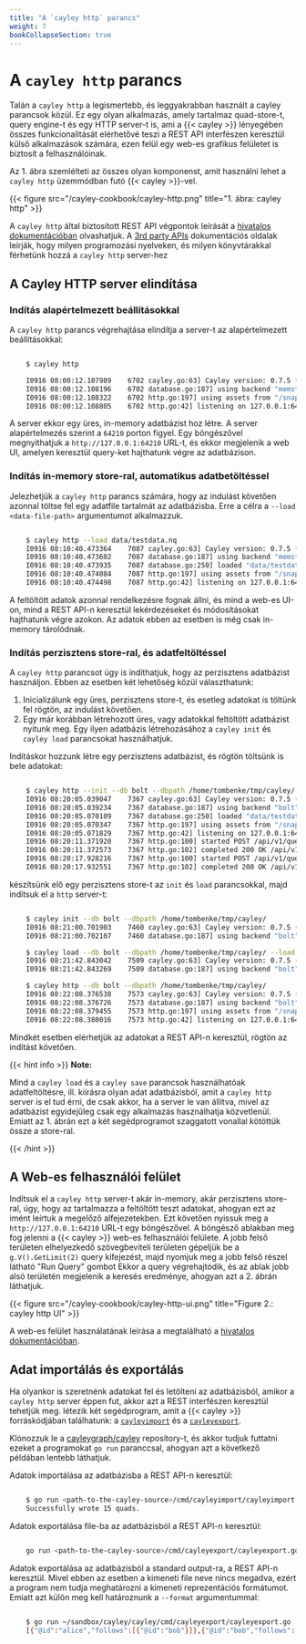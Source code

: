 ```yaml
---
title: "A `cayley http` parancs"
weight: 7
bookCollapseSection: true
---
```


# A `cayley http` parancs

Talán a `cayley http` a legismertebb, és leggyakrabban használt a cayley parancsok közül.
Ez egy olyan alkalmazás, amely tartalmaz quad-store-t, query engine-t és egy HTTP server-t is, ami a {{< cayley >}} lényegében összes funkcionalitását elérhetővé teszi a REST API interfészen keresztül külső alkalmazások számára, ezen felül egy web-es grafikus felületet is biztosít a felhasználóinak.

Az 1. ábra szemlélteti az összes olyan komponenst, amit használni lehet a `cayley http` üzemmódban futó {{< cayley >}}-vel.

{{< figure src="/cayley-cookbook/cayley-http.png" title="1. ábra: cayley http" >}}

A `cayley http` által biztosított REST API végpontok leírását a [hivatalos dokumentációban](https://cayley.gitbook.io/cayley/usage/http) olvashatjuk. A [3rd party APIs](https://cayley.gitbook.io/cayley/usage/3rd-party-apis) dokumentációs oldalak leírják, hogy milyen programozási nyelveken, és milyen könyvtárakkal férhetünk hozzá a `cayley http` server-hez

## A Cayley HTTP server elindítása

### Indítás alapértelmezett beállításokkal

A `cayley http` parancs végrehajtása elindítja a server-t az alapértelmezett beállításokkal:

```bash

    $ cayley http

    I0916 08:00:12.107989    6702 cayley.go:63] Cayley version: 0.7.5 (cf576babb7db)
    I0916 08:00:12.108196    6702 database.go:187] using backend "memstore"
    I0916 08:00:12.108322    6702 http.go:197] using assets from "/snap/cayley/2"
    I0916 08:00:12.108805    6702 http.go:42] listening on 127.0.0.1:64210, web interface at http://127.0.0.1:64210

```

A server ekkor egy üres, in-memory adatbázist hoz létre. A server alapértelmezés szerint a `64210` porton figyel. Egy böngészővel megnyithatjuk a `http://127.0.0.1:64210` URL-t, és ekkor megjelenik a web UI, amelyen keresztül query-ket hajthatunk végre az adatbázison.

### Indítás in-memory store-ral, automatikus adatbetöltéssel

Jelezhetjük a `cayley http` parancs számára, hogy az indulást követően azonnal töltse fel egy adatfile tartalmát az adatbázisba. Erre a célra a `--load <data-file-path>` argumentumot alkalmazzuk.

```bash

    $ cayley http --load data/testdata.nq 
    I0916 08:10:40.473364    7087 cayley.go:63] Cayley version: 0.7.5 (cf576babb7db)
    I0916 08:10:40.473602    7087 database.go:187] using backend "memstore"
    I0916 08:10:40.473935    7087 database.go:250] loaded "data/testdata.nq" in 266.525µs
    I0916 08:10:40.474084    7087 http.go:197] using assets from "/snap/cayley/2"
    I0916 08:10:40.474498    7087 http.go:42] listening on 127.0.0.1:64210, web interface at http://127.0.0.1:64210

```

A feltöltött adatok azonnal rendelkezésre fognak állni, és mind a web-es UI-on, mind a REST API-n keresztül lekérdezéseket és módosításokat hajthatunk végre azokon. Az adatok ebben az esetben is még csak in-memory tárolódnak.

### Indítás perzisztens store-ral, és adatfeltöltéssel

A `cayley http` parancsot úgy is indíthatjuk, hogy az perzisztens adatbázist használjon. Ebben az esetben két lehetőség közül választhatunk:
1. Inicializálunk egy üres, perzisztens store-t, és esetleg adatokat is töltünk fel rögtön, az indulást követően.
2. Egy már korábban létrehozott üres, vagy adatokkal feltöltött adatbázist nyitunk meg. Egy ilyen adatbázis létrehozásához a `cayley init` és `cayley load` parancsokat használhatjuk.

Indításkor hozzunk létre egy perzisztens adatbázist, és rögtön töltsünk is bele adatokat:
```bash

    $ cayley http --init --db bolt --dbpath /home/tombenke/tmp/cayley/ --load data/testdata.nq 
    I0916 08:20:05.039047    7367 cayley.go:63] Cayley version: 0.7.5 (cf576babb7db)
    I0916 08:20:05.039234    7367 database.go:187] using backend "bolt" (/home/tombenke/tmp/cayley/)
    I0916 08:20:05.070109    7367 database.go:250] loaded "data/testdata.nq" in 9.150519ms
    I0916 08:20:05.070347    7367 http.go:197] using assets from "/snap/cayley/2"
    I0916 08:20:05.071829    7367 http.go:42] listening on 127.0.0.1:64210, web interface at http://127.0.0.1:64210
    I0916 08:20:11.371920    7367 http.go:100] started POST /api/v1/query/gizmo for 127.0.0.1:39426
    I0916 08:20:11.372573    7367 http.go:102] completed 200 OK /api/v1/query/gizmo in 666.087µs
    I0916 08:20:17.928216    7367 http.go:100] started POST /api/v1/query/gizmo for 127.0.0.1:39426
    I0916 08:20:17.932551    7367 http.go:102] completed 200 OK /api/v1/query/gizmo in 4.335239ms

```

készítsünk elő egy perzisztens store-t az `init` és `load` parancsokkal, majd indítsuk el a `http` server-t:
```bash

    $ cayley init --db bolt --dbpath /home/tombenke/tmp/cayley/
    I0916 08:21:00.701903    7460 cayley.go:63] Cayley version: 0.7.5 (cf576babb7db)
    I0916 08:21:00.702107    7460 database.go:187] using backend "bolt" (/home/tombenke/tmp/cayley/)

    $ cayley load --db bolt --dbpath /home/tombenke/tmp/cayley/ --load data/testdata.nq
    I0916 08:21:42.843042    7509 cayley.go:63] Cayley version: 0.7.5 (cf576babb7db)
    I0916 08:21:42.843269    7509 database.go:187] using backend "bolt" (/home/tombenke/tmp/cayley/)

    $ cayley http --db bolt --dbpath /home/tombenke/tmp/cayley/
    I0916 08:22:08.376538    7573 cayley.go:63] Cayley version: 0.7.5 (cf576babb7db)
    I0916 08:22:08.376726    7573 database.go:187] using backend "bolt" (/home/tombenke/tmp/cayley/)
    I0916 08:22:08.379455    7573 http.go:197] using assets from "/snap/cayley/2"
    I0916 08:22:08.380016    7573 http.go:42] listening on 127.0.0.1:64210, web interface at http://127.0.0.1:64210

```

Mindkét esetben elérhetjük az adatokat a REST API-n keresztül, rögtön az indítást követően.

{{< hint info >}}
__Note:__

Mind a `cayley load` és a `cayley save` parancsok használhatóak adatfeltöltésre, ill. kiírásra olyan adat adatbázisból, amit a `cayley http` server is el tud érni, de csak akkor, ha a server le van állítva, mivel az adatbázist egyidejűleg csak egy alkalmazás használhatja közvetlenül. Emiatt az 1. ábrán ezt a két segédprogramot szaggatott vonallal kötöttük össze a store-ral.

{{< /hint >}}

## A Web-es felhasználói felület

Indítsuk el a `cayley http` server-t akár in-memory, akár perzisztens store-ral, úgy, hogy az tartalmazza a feltöltött teszt adatokat, ahogyan ezt az imént leírtuk a megelőző alfejezetekben. Ezt követően nyissuk meg a `http://127.0.0.1:64210` URL-t egy böngészővel. A böngésző ablakban meg fog jelenni a {{< cayley >}} web-es felhasználói felülete. A jobb felső területen elhelyezkedő szövegbeviteli területen gépeljük be a `g.V().GetLimit(2)` query kifejezést, majd nyomjuk meg a jobb felső részel látható "Run Query" gombot Ekkor a query végrehajtódik, és az ablak jobb alsó területén megjelenik a keresés eredménye, ahogyan azt a 2. ábrán láthatjuk.

{{< figure src="/cayley-cookbook/cayley-http-ui.png" title="Figure 2.: cayley http UI" >}}

A web-es felület használatának leírása a megtalálható a [hivatalos dokumentációban](https://cayley.gitbook.io/cayley/usage/ui-overview).


## Adat importálás és exportálás

Ha olyankor is szeretnénk adatokat fel és letölteni az adatbázisból, amikor a `cayley http` server éppen fut, akkor azt a REST interfészen keresztül tehetjük meg. létezik két segédprogram, amit a {{< cayley >}} forráskódjában találhatunk: a [`cayleyimport`](https://github.com/cayleygraph/cayley/tree/master/cmd/cayleyimport) és a [`cayleyexport`](https://github.com/cayleygraph/cayley/tree/master/cmd/cayleyexport).

Klónozzuk le a [cayleygraph/cayley](https://github.com/cayleygraph/cayley) repository-t, és akkor tudjuk futtatni ezeket a programokat `go run` paranccsal, ahogyan azt a következő példában lentebb láthatjuk.

Adatok importálása az adatbázisba a REST API-n keresztül:

```bash

    $ go run <path-to-the-cayley-source>/cmd/cayleyimport/cayleyimport.go data/testdata.nq 
    Successfully wrote 15 quads.


```

Adatok exportálása file-ba az adatbázisból a REST API-n keresztül:

```bash

    go run <path-to-the-cayley-source>/cmd/cayleyexport/cayleyexport.go -o out.nq

```

Adatok exportálása az adatbázisból a standard output-ra, a REST API-n keresztül. Mivel ebben az esetben a kimeneti file neve nincs megadva, ezért a program nem tudja meghatározni a kimeneti reprezentációs formátumot. Emiatt azt külön meg kell határoznunk a `--format` argumentummal:


```bash

    $ go run ~/sandbox/cayley/cayley/cmd/cayleyexport/cayleyexport.go --format jsonld
    [{"@id":"alice","follows":[{"@id":"bob"}]},{"@id":"bob","follows":[{"@id":"fred"}],"status":[{"@value":"cool_person"}]},{"@id":"charlie","follows":[{"@id":"bob"},{"@id":"dani"}]},{"@id":"dani","follows":[{"@id":"bob"},{"@id":"greg"}],"status":[{"@value":"cool_person"}]},{"@id":"emily","follows":[{"@id":"fred"}]},{"@id":"fred","follows":[{"@id":"greg"}]},{"@id":"greg","status":[{"@value":"cool_person"}]},{"@id":"predicates","are":[{"@id":"follows"},{"@id":"status"}]},{"@graph":[{"@id":"emily","status":[{"@value":"smart_person"}]},{"@id":"greg","status":[{"@value":"smart_person"}]}],"@id":"smart_graph"}]

```


